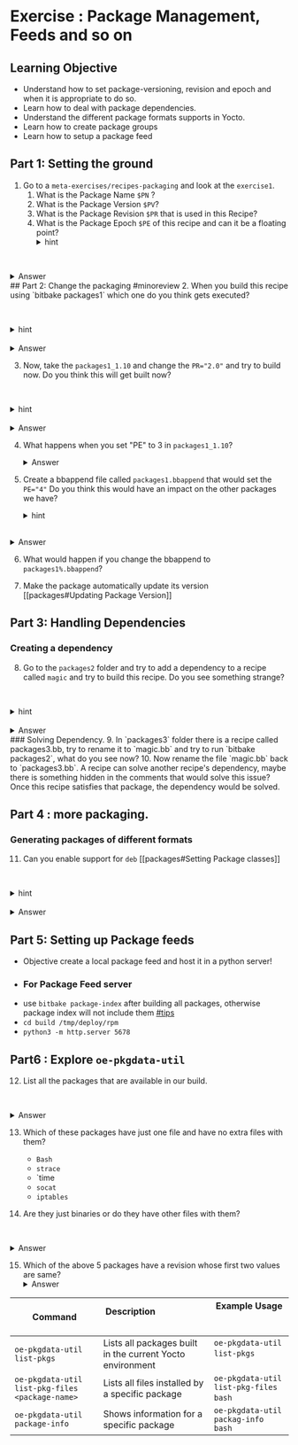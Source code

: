 # Exercise :  Package Management, Feeds and so on 

## Learning Objective #
*  Understand how to set package-versioning, revision and epoch and when it is appropriate to do so.
* Learn how to deal with package dependencies.
* Understand the different package formats supports in Yocto.
* Learn how to create package groups
* Learn how to setup a package feed
## Part 1: Setting the ground 

1. Go to a `meta-exercises/recipes-packaging` and look at the `exercise1`.
	1. What is the Package Name `$PN` ?
	2. What is the Package Version `$PV`?
	3. What is the Package Revision `$PR` that is used in this Recipe?
	4. What is the Package Epoch `$PE` of this recipe and can it be a floating point?
   <details>
   <summary>hint</summary>
   How is a recipe defined?
</details>

   <details>
   <summary>Answer</summary>
   - A recipe typically follows this pattern {PN}-{PV}
   - The PE And PR values are defined inside the `.bb` file.
   - `PN` is `exercise1`
   - `PV` is `1.1`
   - `PR` is `r11`
   - `PE` is 2, not it cannot be a floating point. It has to be a decimal.
   </details>
## Part 2: Change the packaging #minoreview 
2. When you build this recipe using `bitbake packages1` which one do you think gets executed?

   <details>
   <summary>hint</summary>
   What is the order of precedence base on the values of PE , PR , PV?
</details>
   <details>
   <summary>Answer</summary>
   PE has the highest priority, so the recipe with PE 2 which is packages1_1.20.bb would get executed.
   </details>

3.  Now, take the `packages1_1.10` and change the `PR="2.0"` and try to build now. Do you think this will get built now?

   <details>
   <summary>hint</summary>
   Is it higher prio than E?
</details>
   <details>
   <summary>Answer</summary>
   No it wont' get executed.
   </details>

4. What happens when you set "PE" to 3 in `packages1_1.10`?
   <details>
   <summary>Answer</summary>
   Now since the PE is higher than the one for packages1_1.20 it will get executed.
   </details>

5. Create a bbappend file called `packages1.bbappend` that would set the `PE="4"` Do you think this would have an impact on the other packages we have?
   
   <details>
   <summary>hint</summary>
   Appends also can be version controlled!
</details>
   <details>
   <summary>Answer</summary>
   It would impact the packages1.bb only, since the append is made for that. so now Packages1.bb's function would run!
   </details>

6. What would happen if you change the bbappend to `packages1%.bbappend`?


7.  Make the package automatically update its version [[packages#Updating Package Version]]

## Part 3: Handling Dependencies
###  Creating a dependency

8. Go to the `packages2` folder and try to add a dependency to a recipe called `magic`  and try to build this recipe. Do you see something strange?

   <details>
   <summary>hint</summary>
   how is a dependency added
</details>
   <details>
   <summary>Answer</summary>
   `DEPENDS += "magic"`
</details>
### Solving Dependency.
9. In `packages3` folder there is a recipe called packages3.bb, try to rename it to `magic.bb` and try to run `bitbake packages2`, what do you see now? 
10. Now rename the file `magic.bb` back to `packages3.bb`. A recipe can solve another recipe's dependency, maybe there is something hidden in the comments that would solve this issue?Once this recipe satisfies that package, the dependency would be solved.

## Part 4 : more packaging.
### Generating packages of different formats

11. Can you enable support for `deb`  [[packages#Setting Package classes]]

   <details>
   <summary>hint</summary>
   Maybe `local.conf` has some information
</details>
   <details>
   <summary>Answer</summary>
   add this to the recipe
   `PACKAGE_CLASSES:append = “ package_deb”`
</details>

## Part 5: Setting up Package feeds 

* Objective create a local package feed and host it in a python server!
* ### For Package Feed server
- use `bitbake package-index` after building all packages, otherwise package index will not include them [#tips](app://obsidian.md/index.html#tips)
- `cd build /tmp/deploy/rpm`
- `python3 -m http.server 5678`

## Part6 : Explore `oe-pkgdata-util` 
 
12. List all the packages that are available in our build.

   <details>
   <summary>Answer</summary>
  Use the first command from below.
</details>

13. Which of these packages have just one file and have no extra files with them?
	- `Bash`
	- `strace`
	- `time
	- `socat`
	- `iptables`

14. Are they just binaries or do they have other files with them?

   <details>
   <summary>Answer</summary>
   run `oe-pkgdata-utils list-pkg-files` 
   Only `time` and `bash` have just one files.
</details>

15. Which of the above 5 packages have a revision whose first two values are same?
   <details>
   <summary>Answer</summary>
 - use `oe-pkgdata-util package-info`
 - we can see that `iptables` and `socat` share similar version numbers.
</details>


| **Command**                                     | **Description**                                                             | **Example Usage**                                 |
| ----------------------------------------------- | --------------------------------------------------------------------------- | ------------------------------------------------- |
| `oe-pkgdata-util list-pkgs`                     | Lists all packages built in the current Yocto environment                   | `oe-pkgdata-util list-pkgs`                       |
| `oe-pkgdata-util list-pkg-files <package-name>` | Lists all files installed by a specific package                             | `oe-pkgdata-util list-pkg-files bash`             |
| `oe-pkgdata-util package-info`                  | Shows information for a specific package                                    | `oe-pkgdata-util packag-info bash`                |

  